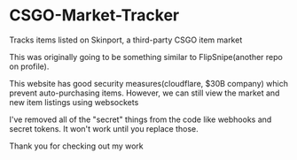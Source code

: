 # CSGO-Market-Tracker
Tracks items listed on Skinport, a third-party CSGO item market


This was originally going to be something similar to FlipSnipe(another repo on profile).

This website has good security measures(cloudflare, $30B company) which prevent auto-purchasing items. However, we can still view the market and new item listings using websockets

I've removed all of the "secret" things from the code like webhooks and secret tokens. It won't work until you replace those.

Thank you for checking out my work
